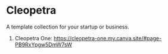 # Cleopetra
A template collection for your startup or business.

1. Cleopetra One: https://cleopetra-one.my.canva.site/#page-PB9RxYpgw5DmW7sW
